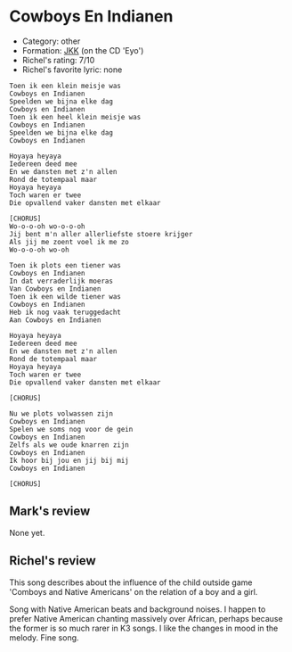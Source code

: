 # Cowboys En Indianen

 * Category: other
 * Formation: [JKK](Jkk.md) (on the CD 'Eyo')
 * Richel's rating: 7/10
 * Richel's favorite lyric: none

```
Toen ik een klein meisje was
Cowboys en Indianen
Speelden we bijna elke dag
Cowboys en Indianen
Toen ik een heel klein meisje was
Cowboys en Indianen
Speelden we bijna elke dag
Cowboys en Indianen

Hoyaya heyaya
Iedereen deed mee
En we dansten met z'n allen
Rond de totempaal maar
Hoyaya heyaya
Toch waren er twee
Die opvallend vaker dansten met elkaar

[CHORUS]
Wo-o-o-oh wo-o-o-oh
Jij bent m'n aller allerliefste stoere krijger
Als jij me zoent voel ik me zo
Wo-o-o-oh wo-oh

Toen ik plots een tiener was
Cowboys en Indianen
In dat verraderlijk moeras
Van Cowboys en Indianen
Toen ik een wilde tiener was
Cowboys en Indianen
Heb ik nog vaak teruggedacht
Aan Cowboys en Indianen

Hoyaya heyaya
Iedereen deed mee
En we dansten met z'n allen
Rond de totempaal maar
Hoyaya heyaya
Toch waren er twee
Die opvallend vaker dansten met elkaar

[CHORUS]

Nu we plots volwassen zijn
Cowboys en Indianen
Spelen we soms nog voor de gein
Cowboys en Indianen
Zelfs als we oude knarren zijn
Cowboys en Indianen
Ik hoor bij jou en jij bij mij
Cowboys en Indianen

[CHORUS]
```

## Mark's review

None yet.

## Richel's review

This song describes about the influence of the child outside game 'Comboys and Native Americans' on the relation of a boy and a girl.

Song with Native American beats and background noises. I happen to prefer Native American chanting massively over African, perhaps because
the former is so much rarer in K3 songs. I like the changes in mood in the melody. Fine song.
